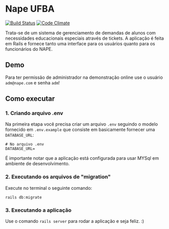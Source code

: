 # Nape UFBA

[![Build Status](https://travis-ci.org/nape-ufba/nape-ufba.svg?branch=master)](https://travis-ci.org/nape-ufba/nape-ufba)
[![Code Climate](https://codeclimate.com/github/nape-ufba/nape-ufba/badges/gpa.svg)](https://codeclimate.com/github/nape-ufba/nape-ufba)

Trata-se de um sistema de gerenciamento de demandas de alunos com necessidades educacionais especiais através de tickets. A aplicação é feita em Rails e fornece tanto uma interface para os usuários quanto para os funcionários do NAPE.

## Demo

Para ter permissão de administrador na demonstração online use o usuário `adm@nape.com` e senha `adm`!

## Como executar

### 1. Criando arquivo .env
Na primeira etapa você precisa criar um arquivo `.env` seguindo o modelo fornecido em `.env.example` que consiste em basicamente fornecer uma `DATABASE_URL`:

```
# No arquivo .env 
DATABASE_URL=
```
É importante notar que a aplicação está configurada para usar MYSql em ambiente de desenvolvimento.

### 2. Executando os arquivos de "migration"
Execute no terminal o seguinte comando:

```
rails db:migrate
```

### 3. Executando a aplicação
Use o comando `rails server` para rodar a aplicação e seja feliz. :)